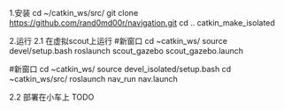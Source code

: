 1.安装
cd ~/catkin_ws/src/
git clone https://github.com/rand0md00r/navigation.git
cd ..
catkin_make_isolated


2.运行
2.1 在虚拟scout上运行
#新窗口
cd ~catkin_ws/
source devel/setup.bash
roslaunch scout_gazebo scout_gazebo.launch 

#新窗口
cd ~catkin_ws/
source devel_isolated/setup.bash 
cd ~catkin_ws/src/
roslaunch nav_run nav.launch 


2.2 部署在小车上
TODO
